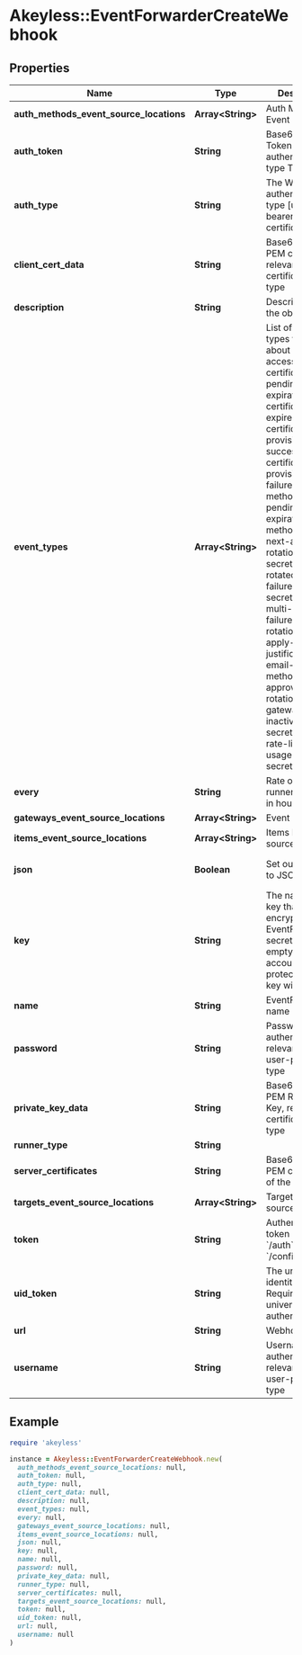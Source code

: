 # Akeyless::EventForwarderCreateWebhook

## Properties

| Name | Type | Description | Notes |
| ---- | ---- | ----------- | ----- |
| **auth_methods_event_source_locations** | **Array&lt;String&gt;** | Auth Method Event sources | [optional] |
| **auth_token** | **String** | Base64 encoded Token string for authentication type Token | [optional] |
| **auth_type** | **String** | The Webhook authentication type [user-pass, bearer-token, certificate] | [optional][default to &#39;user-pass&#39;] |
| **client_cert_data** | **String** | Base64 encoded PEM certificate, relevant for certificate auth-type | [optional] |
| **description** | **String** | Description of the object | [optional] |
| **event_types** | **Array&lt;String&gt;** | List of event types to notify about [request-access, certificate-pending-expiration, certificate-expired, certificate-provisioning-success, certificate-provisioning-failure, auth-method-pending-expiration, auth-method-expired, next-automatic-rotation, rotated-secret-success, rotated-secret-failure, dynamic-secret-failure, multi-auth-failure, uid-rotation-failure, apply-justification, email-auth-method-approved, usage, rotation-usage, gateway-inactive, static-secret-updated, rate-limiting, usage-report, secret-sync] | [optional] |
| **every** | **String** | Rate of periodic runner repetition in hours | [optional] |
| **gateways_event_source_locations** | **Array&lt;String&gt;** | Event sources |  |
| **items_event_source_locations** | **Array&lt;String&gt;** | Items Event sources | [optional] |
| **json** | **Boolean** | Set output format to JSON | [optional][default to false] |
| **key** | **String** | The name of a key that used to encrypt the EventForwarder secret value (if empty, the account default protectionKey key will be used) | [optional] |
| **name** | **String** | EventForwarder name |  |
| **password** | **String** | Password for authentication relevant for user-pass auth-type | [optional] |
| **private_key_data** | **String** | Base64 encoded PEM RSA Private Key, relevant for certificate auth-type | [optional] |
| **runner_type** | **String** |  |  |
| **server_certificates** | **String** | Base64 encoded PEM certificate of the Webhook | [optional] |
| **targets_event_source_locations** | **Array&lt;String&gt;** | Targets Event sources | [optional] |
| **token** | **String** | Authentication token (see &#x60;/auth&#x60; and &#x60;/configure&#x60;) | [optional] |
| **uid_token** | **String** | The universal identity token, Required only for universal_identity authentication | [optional] |
| **url** | **String** | Webhook URL | [optional] |
| **username** | **String** | Username for authentication relevant for user-pass auth-type | [optional] |

## Example

```ruby
require 'akeyless'

instance = Akeyless::EventForwarderCreateWebhook.new(
  auth_methods_event_source_locations: null,
  auth_token: null,
  auth_type: null,
  client_cert_data: null,
  description: null,
  event_types: null,
  every: null,
  gateways_event_source_locations: null,
  items_event_source_locations: null,
  json: null,
  key: null,
  name: null,
  password: null,
  private_key_data: null,
  runner_type: null,
  server_certificates: null,
  targets_event_source_locations: null,
  token: null,
  uid_token: null,
  url: null,
  username: null
)
```

